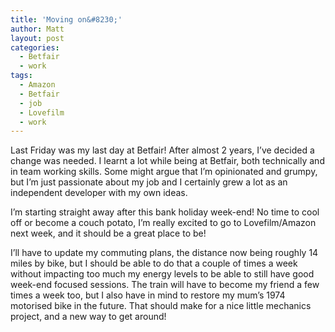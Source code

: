 ```yaml
---
title: 'Moving on&#8230;'
author: Matt
layout: post
categories:
  - Betfair
  - work
tags:
  - Amazon
  - Betfair
  - job
  - Lovefilm
  - work
---
```

Last Friday was my last day at Betfair! After almost 2 years, I&#8217;ve decided a change was needed. I learnt a lot while being at Betfair, both technically and in team working skills. Some might argue that I&#8217;m opinionated and grumpy, but I&#8217;m just passionate about my job and I certainly grew a lot as an independent developer with my own ideas.

I&#8217;m starting straight away after this bank holiday week-end! No time to cool off or become a couch potato, I&#8217;m really excited to go to Lovefilm/Amazon next week, and it should be a great place to be!

I&#8217;ll have to update my commuting plans, the distance now being roughly 14 miles by bike, but I should be able to do that a couple of times a week without impacting too much my energy levels to be able to still have good week-end focused sessions. The train will have to become my friend a few times a week too, but I also have in mind to restore my mum&#8217;s 1974 motorised bike in the future. That should make for a nice little mechanics project, and a new way to get around!
